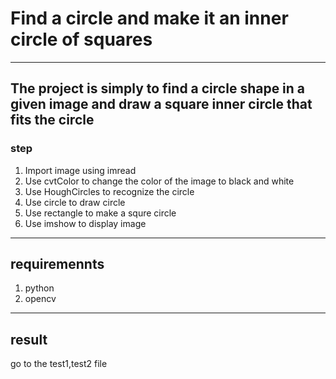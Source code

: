 # Find a circle and make it an inner circle of squares
---
## The project is simply to find a circle shape in a given image and draw a square inner circle that fits the circle
### step
1. Import image using imread
2. Use cvtColor to change the color of the image to black and white
3. Use HoughCircles to recognize the circle
4. Use circle to draw circle
5. Use rectangle to make a squre circle
6. Use imshow to display image
---
  
## requiremennts
1. python
2. opencv
  
---
## result 
go to the test1,test2 file
